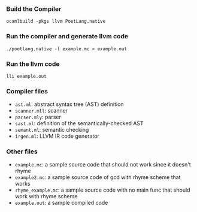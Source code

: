 ### Build the Compiler

```
ocamlbuild -pkgs llvm PoetLang.native
```

### Run the compiler and generate llvm code
```
./poetlang.native -l example.mc > example.out
```

### Run the llvm code
```
lli example.out
```

### Compiler files
-  `ast.ml`: abstract syntax tree (AST) definition
-  `scanner.mll`: scanner
-  `parser.mly`: parser
-  `sast.ml`: definition of the semantically-checked AST
-  `semant.ml`: semantic checking
-  `irgen.ml`: LLVM IR code generator

### Other files

- `example.mc`: a sample source code that should not work since it doesn't rhyme
- `example2.mc`: a sample source code of gcd with rhyme scheme that works
- `rhyme_example.mc`: a sample source code with no main func that should work with rhyme scheme
- `example.out`: a sample compiled code
